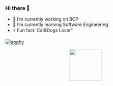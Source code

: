 ### Hi there 👋
- 🔭 I’m currently working on BCP
- 🌱 I’m currently learning Software Engineering
- ⚡ Fun fact: Cat&Dogs Lover"

[![trophy](https://github-profile-trophy.vercel.app/?username=ryo-ma&theme=onedark)](https://github.com/ryo-ma/github-profile-trophy)
<div id="header" align="center">
  <img src="https://media.giphy.com/media/M9gbBd9nbDrOTu1Mqx/giphy.gif" width="100"/>
</div>
 
